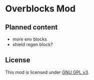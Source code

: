 # Overblocks Mod
## Planned content
* more env blocks
* shield regen block?
## License
This mod is licensed under [GNU GPL v3](/LICENSE).
